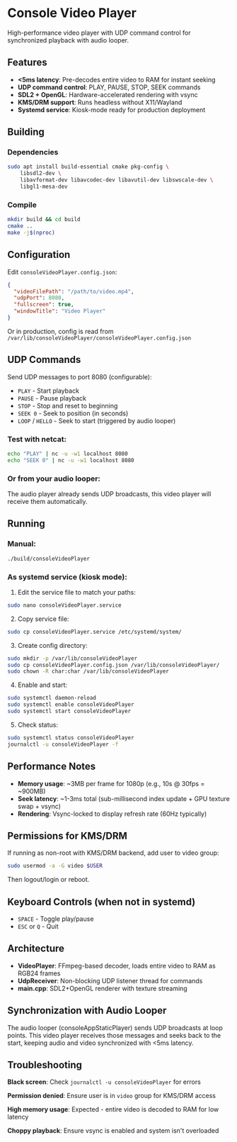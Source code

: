 # Console Video Player

High-performance video player with UDP command control for synchronized playback with audio looper.

## Features

- **<5ms latency**: Pre-decodes entire video to RAM for instant seeking
- **UDP command control**: PLAY, PAUSE, STOP, SEEK commands
- **SDL2 + OpenGL**: Hardware-accelerated rendering with vsync
- **KMS/DRM support**: Runs headless without X11/Wayland
- **Systemd service**: Kiosk-mode ready for production deployment

## Building

### Dependencies

```bash
sudo apt install build-essential cmake pkg-config \
    libsdl2-dev \
    libavformat-dev libavcodec-dev libavutil-dev libswscale-dev \
    libgl1-mesa-dev
```

### Compile

```bash
mkdir build && cd build
cmake ..
make -j$(nproc)
```

## Configuration

Edit `consoleVideoPlayer.config.json`:

```json
{
  "videoFilePath": "/path/to/video.mp4",
  "udpPort": 8080,
  "fullscreen": true,
  "windowTitle": "Video Player"
}
```

Or in production, config is read from `/var/lib/consoleVideoPlayer/consoleVideoPlayer.config.json`

## UDP Commands

Send UDP messages to port 8080 (configurable):

- `PLAY` - Start playback
- `PAUSE` - Pause playback
- `STOP` - Stop and reset to beginning
- `SEEK 0` - Seek to position (in seconds)
- `LOOP` / `HELLO` - Seek to start (triggered by audio looper)

### Test with netcat:

```bash
echo "PLAY" | nc -u -w1 localhost 8080
echo "SEEK 0" | nc -u -w1 localhost 8080
```

### Or from your audio looper:
The audio player already sends UDP broadcasts, this video player will receive them automatically.

## Running

### Manual:
```bash
./build/consoleVideoPlayer
```

### As systemd service (kiosk mode):

1. Edit the service file to match your paths:
```bash
sudo nano consoleVideoPlayer.service
```

2. Copy service file:
```bash
sudo cp consoleVideoPlayer.service /etc/systemd/system/
```

3. Create config directory:
```bash
sudo mkdir -p /var/lib/consoleVideoPlayer
sudo cp consoleVideoPlayer.config.json /var/lib/consoleVideoPlayer/
sudo chown -R char:char /var/lib/consoleVideoPlayer
```

4. Enable and start:
```bash
sudo systemctl daemon-reload
sudo systemctl enable consoleVideoPlayer
sudo systemctl start consoleVideoPlayer
```

5. Check status:
```bash
sudo systemctl status consoleVideoPlayer
journalctl -u consoleVideoPlayer -f
```

## Performance Notes

- **Memory usage**: ~3MB per frame for 1080p (e.g., 10s @ 30fps = ~900MB)
- **Seek latency**: ~1-3ms total (sub-millisecond index update + GPU texture swap + vsync)
- **Rendering**: Vsync-locked to display refresh rate (60Hz typically)

## Permissions for KMS/DRM

If running as non-root with KMS/DRM backend, add user to video group:

```bash
sudo usermod -a -G video $USER
```

Then logout/login or reboot.

## Keyboard Controls (when not in systemd)

- `SPACE` - Toggle play/pause
- `ESC` or `Q` - Quit

## Architecture

- **VideoPlayer**: FFmpeg-based decoder, loads entire video to RAM as RGB24 frames
- **UdpReceiver**: Non-blocking UDP listener thread for commands
- **main.cpp**: SDL2+OpenGL renderer with texture streaming

## Synchronization with Audio Looper

The audio looper (consoleAppStaticPlayer) sends UDP broadcasts at loop points.
This video player receives those messages and seeks back to the start, keeping
audio and video synchronized with <5ms latency.

## Troubleshooting

**Black screen**: Check `journalctl -u consoleVideoPlayer` for errors

**Permission denied**: Ensure user is in `video` group for KMS/DRM access

**High memory usage**: Expected - entire video is decoded to RAM for low latency

**Choppy playback**: Ensure vsync is enabled and system isn't overloaded